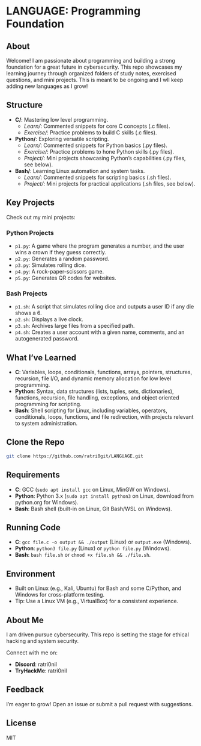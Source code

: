# LANGUAGE: Programming Foundation

## About
Welcome! I am passionate about programming and building a strong foundation for a great future in cybersecurity. This repo showcases my learning journey through organized folders of study notes, exercised questions, and mini projects. This is meant to be ongoing and I wll keep adding new languages as I grow!

## Structure

- **C/**: Mastering low level programming.
  - *Learn/*: Commented snippets for core C concepts (.c files).
  - *Exercise/*: Practice problems to build C skills (.c files).
- **Python/**: Exploring versatile scripting.
  - *Learn/*: Commented snippets for Python basics (.py files).
  - *Exercise/*: Practice problems to hone Python skills (.py files).
  - *Project/*: Mini projects showcasing Python’s capabilities (.py files, see below).
- **Bash/**: Learning Linux automation and system tasks.
  - *Learn/*: Commented snippets for scripting basics (.sh files).
  - *Project/*: Mini projects for practical applications (.sh files, see below).

## Key Projects
Check out my mini projects:

### Python Projects
- `p1.py`: A game where the program generates a number, and the user wins a crown if they guess correctly.
- `p2.py`: Generates a random password.
- `p3.py`: Simulates rolling dice.
- `p4.py`: A rock-paper-scissors game.
- `p5.py`: Generates QR codes for websites.

### Bash Projects
- `p1.sh`: A script that simulates rolling dice and outputs a user ID if any die shows a 6.
- `p2.sh`: Displays a live clock.
- `p3.sh`: Archives large files from a specified path.
- `p4.sh`: Creates a user account with a given name, comments, and an autogenerated password.

## What I’ve Learned
- **C**: Variables, loops, conditionals, functions, arrays, pointers, structures, recursion, file I/O, and dynamic memory allocation for low level programming.
- **Python**: Syntax, data structures (lists, tuples, sets, dictionaries), functions, recursion, file handling, exceptions, and object oriented programming for scripting.
- **Bash**: Shell scripting for Linux, including variables, operators, conditionals, loops, functions, and file redirection, with projects relevant to system administration.

## Clone the Repo
```bash
git clone https://github.com/ratri0git/LANGUAGE.git
```

## Requirements
- **C**: GCC (`sudo apt install gcc` on Linux, MinGW on Windows).
- **Python**: Python 3.x (`sudo apt install python3` on Linux, download from python.org for Windows).
- **Bash**: Bash shell (built-in on Linux, Git Bash/WSL on Windows).

## Running Code
- **C**: `gcc file.c -o output && ./output` (Linux) or `output.exe` (Windows).
- **Python**: `python3 file.py` (Linux) or `python file.py` (Windows).
- **Bash**: `bash file.sh` or `chmod +x file.sh && ./file.sh`.

## Environment
- Built on Linux (e.g., Kali, Ubuntu) for Bash and some C/Python, and Windows for cross-platform testing.
- Tip: Use a Linux VM (e.g., VirtualBox) for a consistent experience.

## About Me
I am driven pursue cybersecurity. This repo is setting the stage for ethical hacking and system security.

Connect with me on:
- **Discord**: ratri0nil
- **TryHackMe**: ratri0nil

## Feedback
I’m eager to grow! Open an issue or submit a pull request with suggestions.

## License
MIT
